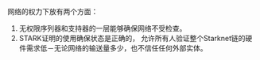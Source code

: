 网络的权力下放有两个方面：

1. 无权限序列器和支持器的一层能够确保网络不受检查。
2. STARK证明的使用确保状态是正确的， 允许所有人验证整个Starknet链的硬件需求低－无论网络的输送量多少，也不信任任何外部实体。